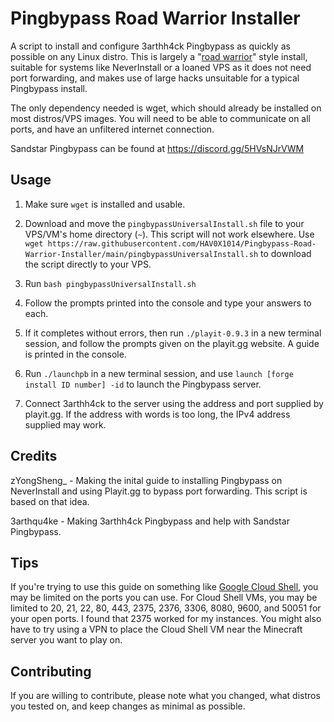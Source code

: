 # Pingbypass Road Warrior Installer
A script to install and configure 3arthh4ck Pingbypass as quickly as possible on any Linux distro. This is largely a "[road warrior](https://www.merriam-webster.com/dictionary/road%20warrior)" style install, suitable for systems like NeverInstall or a loaned VPS as it does not need port forwarding, and makes use of large hacks unsuitable for a typical Pingbypass install.

The only dependency needed is wget, which should already be installed on most distros/VPS images. You will need to be able to communicate on all ports, and have an unfiltered internet connection.

Sandstar Pingbypass can be found at https://discord.gg/5HVsNJrVWM

## Usage
1. Make sure `wget` is installed and usable.

2. Download and move the `pingbypassUniversalInstall.sh` file to your VPS/VM's home directory (`~`). This script will not work elsewhere. Use `wget https://raw.githubusercontent.com/HAV0X1014/Pingbypass-Road-Warrior-Installer/main/pingbypassUniversalInstall.sh` to download the script directly to your VPS.

3. Run `bash pingbypassUniversalInstall.sh`

4. Follow the prompts printed into the console and type your answers to each.

5. If it completes without errors, then run `./playit-0.9.3` in a new terminal session, and follow the prompts given on the playit.gg website. A guide is printed in the console.

6. Run `./launchpb` in a new terminal session, and use `launch [forge install ID number] -id` to launch the Pingbypass server.

7. Connect 3arthh4ck to the server using the address and port supplied by playit.gg. If the address with words is too long, the IPv4 address supplied may work.

## Credits
zYongSheng_ - Making the inital guide to installing Pingbypass on NeverInstall and using Playit.gg to bypass port forwarding. This script is based on that idea.

3arthqu4ke - Making 3arthh4ck Pingbypass and help with Sandstar Pingbypass.

## Tips
If you're trying to use this guide on something like [Google Cloud Shell](https://shell.cloud.google.com), you may be limited on the ports you can use. For Cloud Shell VMs, you may be limited to 20, 21, 22, 80, 443, 2375, 2376, 3306, 8080, 9600, and 50051 for your open ports. I found that 2375 worked for my instances. You might also have to try using a VPN to place the Cloud Shell VM near the Minecraft server you want to play on.

## Contributing
If you are willing to contribute, please note what you changed, what distros you tested on, and keep changes as minimal as possible.
